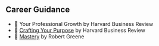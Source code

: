 ## Career Guidance

- 📙 Your Professional Growth by Harvard Business Review
- 📙 [Crafting Your Purpose](books/craftingyourpurpose.md) by Harvard Business Review
- 📙 [Mastery](books/mastery.md) by Robert Greene
